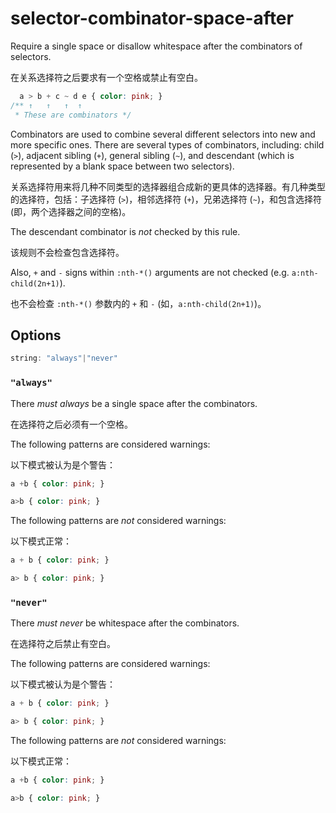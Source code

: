 # selector-combinator-space-after

Require a single space or disallow whitespace after the combinators of selectors.

在关系选择符之后要求有一个空格或禁止有空白。

```css
  a > b + c ~ d e { color: pink; }
/** ↑   ↑   ↑  ↑
 * These are combinators */
```

Combinators are used to combine several different selectors into new and more specific ones. There are several types of combinators, including: child (`>`), adjacent sibling (`+`), general sibling (`~`), and descendant (which is represented by a blank space between two selectors).

关系选择符用来将几种不同类型的选择器组合成新的更具体的选择器。有几种类型的选择符，包括：子选择符 (`>`)，相邻选择符 (`+`)，兄弟选择符 (`~`)，和包含选择符(即，两个选择器之间的空格)。

The descendant combinator is *not* checked by this rule.

该规则不会检查包含选择符。

Also, `+` and `-` signs within `:nth-*()` arguments are not checked (e.g. `a:nth-child(2n+1)`).

也不会检查 `:nth-*()` 参数内的 `+` 和 `-` (如，`a:nth-child(2n+1)`)。

## Options

```js
string: "always"|"never"
```

### `"always"`

There *must always* be a single space after the combinators.

在选择符之后必须有一个空格。

The following patterns are considered warnings:

以下模式被认为是个警告：

```css
a +b { color: pink; }
```

```css
a>b { color: pink; }
```

The following patterns are *not* considered warnings:

以下模式正常：

```css
a + b { color: pink; }
```

```css
a> b { color: pink; }
```

### `"never"`

There *must never* be whitespace after the combinators.

在选择符之后禁止有空白。

The following patterns are considered warnings:

以下模式被认为是个警告：

```css
a + b { color: pink; }
```

```css
a> b { color: pink; }
```

The following patterns are *not* considered warnings:

以下模式正常：

```css
a +b { color: pink; }
```

```css
a>b { color: pink; }
```
